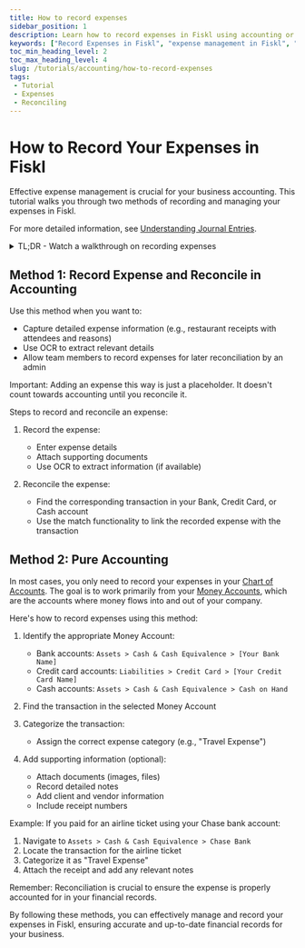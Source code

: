 ```yaml
---
title: How to record expenses
sidebar_position: 1
description: Learn how to record expenses in Fiskl using accounting or expenses and reconciling.
keywords: ["Record Expenses in Fiskl", "expense management in Fiskl", "reconciling expenses in Fiskl"]
toc_min_heading_level: 2
toc_max_heading_level: 4
slug: /tutorials/accounting/how-to-record-expenses
tags:
 - Tutorial
 - Expenses
 - Reconciling
---
```


# How to Record Your Expenses in Fiskl

Effective expense management is crucial for your business accounting. This tutorial walks you through two methods of recording and managing your expenses in Fiskl.

For more detailed information, see [Understanding Journal Entries](/docs/accounting/core-features/journal-entries/understanding-journal-entries).

<details>
<summary>TL;DR - Watch a walkthrough on recording expenses</summary>
<div style={{ position: 'relative', paddingBottom: '56.25%', height: 0, width: '100%' }}>
<iframe
style={{ position: 'absolute', top: 0, left: 0, width: '100%', height: '100%', border: 0 }}
src="https://demo.fiskl.com/e/cm0thr3ut0001js0cixw215a1/tour"
allowFullScreen
webkitallowfullscreen="true"
mozallowfullscreen="true"
allowtransparency="true"
></iframe>
</div>
</details>

## Method 1: Record Expense and Reconcile in Accounting

Use this method when you want to:

- Capture detailed expense information (e.g., restaurant receipts with attendees and reasons)
- Use OCR to extract relevant details
- Allow team members to record expenses for later reconciliation by an admin

Important: Adding an expense this way is just a placeholder. It doesn't count towards accounting until you reconcile it.

Steps to record and reconcile an expense:

1. Record the expense:
   - Enter expense details
   - Attach supporting documents
   - Use OCR to extract information (if available)

2. Reconcile the expense:
   - Find the corresponding transaction in your Bank, Credit Card, or Cash account
   - Use the match functionality to link the recorded expense with the transaction

## Method 2: Pure Accounting

In most cases, you only need to record your expenses in your [Chart of Accounts](../../Core-Features/Accounting/chart-of-accounts.md). The goal is to work primarily from your [Money Accounts](/docs/Tutorials/Banking/how-to-import-bank#understanding-money-accounts-in-fiskl), which are the accounts where money flows into and out of your company.

Here's how to record expenses using this method:

1. Identify the appropriate Money Account:
   - Bank accounts: `Assets > Cash & Cash Equivalence > [Your Bank Name]`
   - Credit card accounts: `Liabilities > Credit Card > [Your Credit Card Name]`
   - Cash accounts: `Assets > Cash & Cash Equivalence > Cash on Hand`

1. Find the transaction in the selected Money Account

1. Categorize the transaction:
   - Assign the correct expense category (e.g., "Travel Expense")

1. Add supporting information (optional):
   - Attach documents (images, files)
   - Record detailed notes
   - Add client and vendor information
   - Include receipt numbers

Example:
If you paid for an airline ticket using your Chase bank account:

1. Navigate to `Assets > Cash & Cash Equivalence > Chase Bank`
1. Locate the transaction for the airline ticket
1. Categorize it as "Travel Expense"
1. Attach the receipt and add any relevant notes

Remember: Reconciliation is crucial to ensure the expense is properly accounted for in your financial records.

By following these methods, you can effectively manage and record your expenses in Fiskl, ensuring accurate and up-to-date financial records for your business.